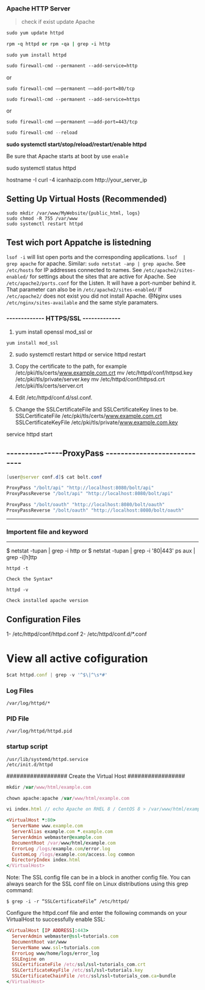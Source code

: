 ### Apache HTTP Server  ###
> check if exist update Apache
```java
sudo yum update httpd
```
```ruby
rpm -q httpd or rpm -qa | grep -i http
```

```shell
sudo yum install httpd
```
```xml
sudo firewall-cmd --permanent --add-service=http
```
or 
```
sudo firewall-cmd ––permanent ––add-port=80/tcp
```
```
sudo firewall-cmd --permanent --add-service=https
```
or 
```
sudo firewall-cmd ––permanent ––add-port=443/tcp
```
```java
sudo firewall-cmd --reload
```
**sudo systemctl start/stop/reload/restart/enable httpd**

 Be sure that Apache starts at boot by use `enable`
 
sudo systemctl status httpd

hostname -I
curl -4 icanhazip.com
http://your_server_ip

## Setting Up Virtual Hosts (Recommended)
```
sudo mkdir /var/www/MyWebsite/{public_html, logs}
sudo chmod -R 755 /var/www
sudo systemctl restart httpd
```
## Test wich port Appatche is listedning 
`lsof -i` will list open ports and the corresponding applications. 
`lsof  | grep apache` for apache. Similar: `sudo netstat -anp | grep apache`.
See `/etc/hosts` for IP addresses connected to names.
See `/etc/apache2/sites-enabled/` for settings about the sites that are active for Apache.
See `/etc/apache2/ports.conf` for the Listen. It will have a port-number behind it.
That parameter can also be in `/etc/apache2/sites-enabled/`
If `/etc/apache2/` does not exist you did not install Apache. @Nginx uses `/etc/nginx/sites-available` and the same style paramaters.
### ------------- HTTPS/SSL ------------- ###
1. yum install openssl mod_ssl or
```
yum install mod_ssl
```
2. sudo systemctl restart httpd or service httpd restart


3. Copy the certificate to the path, for example /etc/pki/tls/certs/www.example.com.crt
mv /etc/httpd/conf/httpsd.key /etc/pki/tls/private/server.key
mv /etc/httpd/conf/httpsd.crt /etc/pki/tls/certs/server.crt

4. Edit 
/etc/httpd/conf.d/ssl.conf. 
5. Change the SSLCertificateFile and SSLCertificateKey lines to be.
SSLCertificateFile /etc/pki/tls/certs/www.example.com.crt
SSLCertificateKeyFile /etc/pki/tls/private/www.example.com.key

service httpd start
## ---------------ProxyPass ----------------------------
```java
[user@server conf.d]$ cat bolt.conf
```
```javascript
ProxyPass "/bolt/api" "http://localhost:8080/bolt/api"
ProxyPassReverse "/bolt/api" "http://localhost:8080/bolt/api"

ProxyPass "/bolt/oauth" "http://localhost:8080/bolt/oauth"
ProxyPassReverse "/bolt/oauth" "http://localhost:8080/bolt/oauth"
```
---
### Importent file and keyword
---
$ netstat -tupan | grep -i http or $ netstat -tupan | grep -i '80\|443'
ps aux | grep -i[h]ttp

```
httpd -t
``` 
`Check the Syntax*`
```
httpd -v
```
`Check installed apache version`

## Configuration Files
1- /etc/httpd/conf/httpd.conf
2- /etc/httpd/conf.d/*.conf

# View all active cofiguration
```javascript
$cat httpd.conf | grep -v '^$\|^\s*#'
```
### Log Files
```
/var/log/httpd/*
```
### PID File 
```
/var/log/httpd/httpd.pid
```
### startup script
```
/usr/lib/systemd/httpd.service
/etc/init.d/httpd
```

################## Create the Virtual Host #################

```javascript
mkdir /var/www/html/example.com
```
```javascript
chown apache:apache /var/www/html/example.com
```
```javascript
vi index.html // echo Apache on RHEL 8 / CentOS 8 > /var/www/html/example.com/index.html
```
```ruby
<VirtualHost *:80>
  ServerName www.example.com
  ServerAlias example.com *.example.com
  ServerAdmin webmaster@example.com
  DocumentRoot /var/www/html/example.com
  ErrorLog /logs/example.com/error.log
  CustomLog /logs/example.com/access.log common
  DirectoryIndex index.html
</VirtualHost>
```

Note: The SSL config file can be in a <VirtualHost> block in another config file. 
You can always search for the SSL conf file on Linux distributions using this grep command:
```
$ grep -i -r “SSLCertificateFile” /etc/httpd/
```
Configure the httpd.conf file and enter the following commands on your VirtualHost to successfully enable SSL:
```ruby
<VirtualHost [IP ADDRESS]:443>
  ServerAdmin webmaster@ssl-tutorials.com
  DocumentRoot var/www
  ServerName www.ssl-tutorials.com
  ErrorLog www/home/logs/error_log
  SSLEngine on
  SSLCertificateFile /etc/ssl/ssl-tutorials_com.crt
  SSLCertificateKeyFile /etc/ssl/ssl-tutorials.key
  SSLCertificateChainFile /etc/ssl/ssl-tutorials_com.ca-bundle
</VirtualHost> 
```

